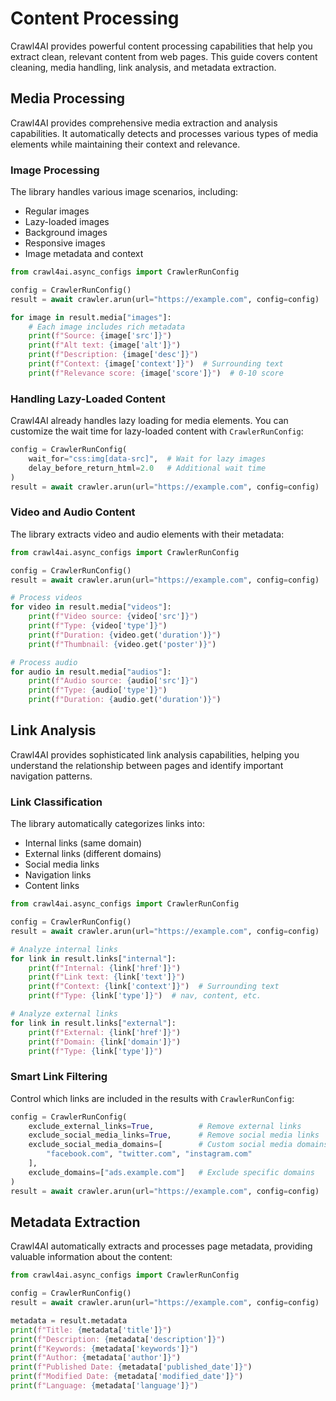 # Content Processing

Crawl4AI provides powerful content processing capabilities that help you extract clean, relevant content from web pages. This guide covers content cleaning, media handling, link analysis, and metadata extraction.

## Media Processing

Crawl4AI provides comprehensive media extraction and analysis capabilities. It automatically detects and processes various types of media elements while maintaining their context and relevance.

### Image Processing

The library handles various image scenarios, including:
- Regular images
- Lazy-loaded images
- Background images
- Responsive images
- Image metadata and context

```python
from crawl4ai.async_configs import CrawlerRunConfig

config = CrawlerRunConfig()
result = await crawler.arun(url="https://example.com", config=config)

for image in result.media["images"]:
    # Each image includes rich metadata
    print(f"Source: {image['src']}")
    print(f"Alt text: {image['alt']}")
    print(f"Description: {image['desc']}")
    print(f"Context: {image['context']}")  # Surrounding text
    print(f"Relevance score: {image['score']}")  # 0-10 score
```

### Handling Lazy-Loaded Content

Crawl4AI already handles lazy loading for media elements. You can customize the wait time for lazy-loaded content with `CrawlerRunConfig`:

```python
config = CrawlerRunConfig(
    wait_for="css:img[data-src]",  # Wait for lazy images
    delay_before_return_html=2.0   # Additional wait time
)
result = await crawler.arun(url="https://example.com", config=config)
```

### Video and Audio Content

The library extracts video and audio elements with their metadata:

```python
from crawl4ai.async_configs import CrawlerRunConfig

config = CrawlerRunConfig()
result = await crawler.arun(url="https://example.com", config=config)

# Process videos
for video in result.media["videos"]:
    print(f"Video source: {video['src']}")
    print(f"Type: {video['type']}")
    print(f"Duration: {video.get('duration')}")
    print(f"Thumbnail: {video.get('poster')}")

# Process audio
for audio in result.media["audios"]:
    print(f"Audio source: {audio['src']}")
    print(f"Type: {audio['type']}")
    print(f"Duration: {audio.get('duration')}")
```

## Link Analysis

Crawl4AI provides sophisticated link analysis capabilities, helping you understand the relationship between pages and identify important navigation patterns.

### Link Classification

The library automatically categorizes links into:
- Internal links (same domain)
- External links (different domains)
- Social media links
- Navigation links
- Content links

```python
from crawl4ai.async_configs import CrawlerRunConfig

config = CrawlerRunConfig()
result = await crawler.arun(url="https://example.com", config=config)

# Analyze internal links
for link in result.links["internal"]:
    print(f"Internal: {link['href']}")
    print(f"Link text: {link['text']}")
    print(f"Context: {link['context']}")  # Surrounding text
    print(f"Type: {link['type']}")  # nav, content, etc.

# Analyze external links
for link in result.links["external"]:
    print(f"External: {link['href']}")
    print(f"Domain: {link['domain']}")
    print(f"Type: {link['type']}")
```

### Smart Link Filtering

Control which links are included in the results with `CrawlerRunConfig`:

```python
config = CrawlerRunConfig(
    exclude_external_links=True,          # Remove external links
    exclude_social_media_links=True,      # Remove social media links
    exclude_social_media_domains=[        # Custom social media domains
        "facebook.com", "twitter.com", "instagram.com"
    ],
    exclude_domains=["ads.example.com"]   # Exclude specific domains
)
result = await crawler.arun(url="https://example.com", config=config)
```

## Metadata Extraction

Crawl4AI automatically extracts and processes page metadata, providing valuable information about the content:

```python
from crawl4ai.async_configs import CrawlerRunConfig

config = CrawlerRunConfig()
result = await crawler.arun(url="https://example.com", config=config)

metadata = result.metadata
print(f"Title: {metadata['title']}")
print(f"Description: {metadata['description']}")
print(f"Keywords: {metadata['keywords']}")
print(f"Author: {metadata['author']}")
print(f"Published Date: {metadata['published_date']}")
print(f"Modified Date: {metadata['modified_date']}")
print(f"Language: {metadata['language']}")
```
